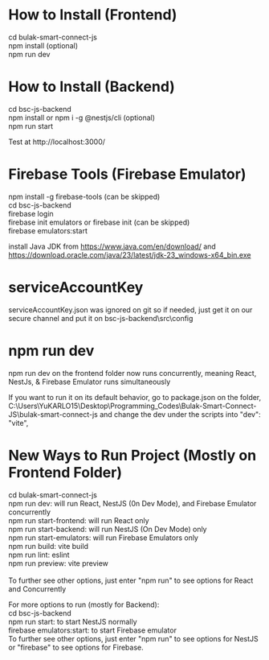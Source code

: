 # How to Install (Frontend)

cd bulak-smart-connect-js </br>
npm install (optional) </br>
npm run dev </br>

# How to Install (Backend)

cd bsc-js-backend </br>
npm install or npm i -g @nestjs/cli (optional) </br>
npm run start </br>

Test at http://localhost:3000/ </br>

# Firebase Tools (Firebase Emulator)

npm install -g firebase-tools (can be skipped) </br>
cd bsc-js-backend </br>
firebase login </br>
firebase init emulators or firebase init (can be skipped) </br>
firebase emulators:start </br>

install Java JDK from https://www.java.com/en/download/ and https://download.oracle.com/java/23/latest/jdk-23_windows-x64_bin.exe </br>

# serviceAccountKey

serviceAccountKey.json was ignored on git so if needed, just get it on our secure channel and put it on bsc-js-backend\src\config </br>

# npm run dev

npm run dev on the frontend folder now runs concurrently, meaning React, NestJs, & Firebase Emulator runs simultaneously </br>

If you want to run it on its default behavior, go to package.json on the folder, C:\Users\YuKARLO15\Desktop\Programming_Codes\Bulak-Smart-Connect-JS\bulak-smart-connect-js and change the dev under the scripts into "dev": "vite", </br>

# New Ways to Run Project (Mostly on Frontend Folder)

cd bulak-smart-connect-js </br>
npm run dev: will run React, NestJS (0n Dev Mode), and Firebase Emulator concurrently </br>
npm run start-frontend: will run React only </br>
npm run start-backend: will run NestJS (On Dev Mode) only </br>
npm run start-emulators: will run Firebase Emulators only </br>
npm run build: vite build </br>
npm run lint: eslint </br>
npm run preview: vite preview </br></br>
To further see other options, just enter "npm run" to see options for React and Concurrently</br>

For more options to run (mostly for Backend): </br>
cd bsc-js-backend </br>
npm run start: to start NestJS normally </br>
firebase emulators:start: to start Firebase emulator </br>
To further see other options, just enter "npm run" to see options for NestJS or "firebase" to see options for Firebase. </br>

